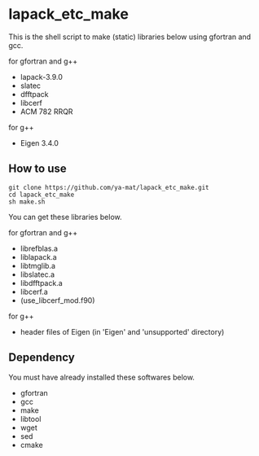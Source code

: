 # lapack_etc_make

This is the shell script to make (static) libraries below using gfortran and gcc.

for gfortran and g++

- lapack-3.9.0
- slatec
- dfftpack
- libcerf
- ACM 782 RRQR

for g++

- Eigen 3.4.0

## How to use

```
git clone https://github.com/ya-mat/lapack_etc_make.git
cd lapack_etc_make
sh make.sh
```

You can get these libraries below.

for gfortran and g++

- librefblas.a
- liblapack.a
- libtmglib.a
- libslatec.a
- libdfftpack.a
- libcerf.a
- (use_libcerf_mod.f90)

for g++

- header files of Eigen (in 'Eigen' and 'unsupported' directory)

## Dependency

You must have already installed these softwares below.

- gfortran
- gcc
- make
- libtool
- wget
- sed
- cmake
